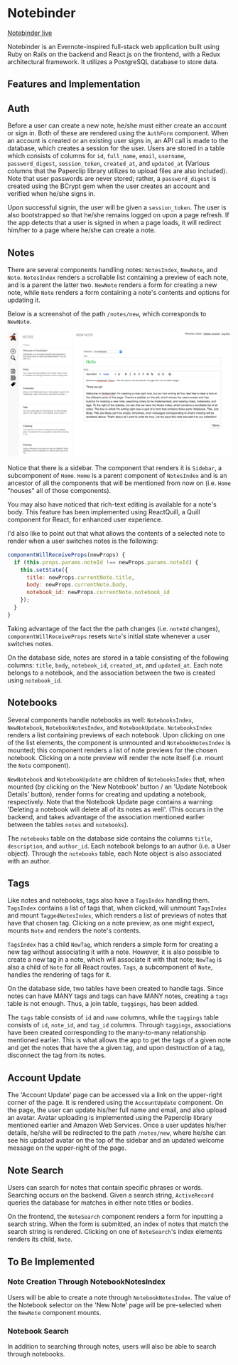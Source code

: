 # Notebinder

[Notebinder live][heroku]

[heroku]: http://notebinder.herokuapp.com

Notebinder is an Evernote-inspired full-stack web application built using Ruby on Rails on the backend and React.js on the frontend, with a Redux architectural framework. It utilizes a PostgreSQL database to store data.

## Features and Implementation

## Auth

Before a user can create a new note, he/she must either create an account or sign in. Both of these are rendered using the `AuthForm` component. When an account is created or an existing user signs in, an API call is made to the database, which creates a session for the user. Users are stored in a table which consists of columns for `id`, `full_name`, `email`, `username`, `password_digest`, `session_token`, `created_at`, and `updated_at` (Various columns that the Paperclip library utilizes to upload files are also included). Note that user passwords are never stored; rather, a `password_digest` is created using the BCrypt gem when the user creates an account and verified when he/she signs in.

Upon successful signin, the user will be given a `session_token`. The user is also bootstrapped so that he/she remains logged on upon a page refresh. If the app detects that a user is signed in when a page loads, it will redirect him/her to a page where he/she can create a note.

## Notes

There are several components handling notes: `NotesIndex`, `NewNote`, and `Note`. `NotesIndex` renders a scrollable list containing a preview of each note, and is a parent the latter two. `NewNote` renders a form for creating a new note, while `Note` renders a form containing a note's contents and options for updating it.

Below is a screenshot of the path `/notes/new`, which corresponds to `NewNote`.

![image of new note](docs/screenshots/new_note.png)

Notice that there is a sidebar. The component that renders it is `Sidebar`, a subcomponent of `Home`. `Home` is a parent component of `NotesIndex` and is an ancestor of all the components that will be mentioned from now on (i.e. `Home` "houses" all of those components).

You may also have noticed that rich-text editing is available for a note's body. This feature has been implemented using ReactQuill, a Quill component for React, for enhanced user experience.

I'd also like to point out that what allows the contents of a selected note to render when a user switches notes is the following:

```javascript
componentWillReceiveProps(newProps) {
  if (this.props.params.noteId !== newProps.params.noteId) {
    this.setState({
      title: newProps.currentNote.title,
      body: newProps.currentNote.body,
      notebook_id: newProps.currentNote.notebook_id
    });
  }
}
```

Taking advantage of the fact the the path changes (i.e. `noteId` changes), `componentWillReceiveProps` resets `Note`'s initial state whenever a user switches notes.

On the database side, notes are stored in a table consisting of the following columns: `title`, `body`, `notebook_id`, `created_at`, and `updated_at`. Each note belongs to a notebook, and the association between the two is created using `notebook_id`.

## Notebooks

Several components handle notebooks as well: `NotebooksIndex`, `NewNotebook`, `NotebookNotesIndex`, and `NotebookUpdate`. `NotebooksIndex` renders a list containing previews of each notebook. Upon clicking on one of the list elements, the component is unmounted and `NotebookNotesIndex` is mounted; this component renders a list of note previews for the chosen notebook. Clicking on a note preview will render the note itself (i.e. mount the `Note` component).

`NewNotebook` and `NotebookUpdate` are children of `NotebooksIndex` that, when mounted (by clicking on the 'New Notebook' button / an 'Update Notebook Details' button), render forms for creating and updating a notebook, respectively. Note that the Notebook Update page contains a warning: 'Deleting a notebook will delete all of its notes as well'. (This occurs in the backend, and takes advantage of the association mentioned earlier between the tables `notes` and `notebooks`).

The `notebooks` table on the database side contains the columns `title`, `description`, and `author_id`. Each notebook belongs to an author (i.e. a User object). Through the `notebooks` table, each Note object is also associated with an author.

## Tags

Like notes and notebooks, tags also have a `TagsIndex` handling them. `TagsIndex` contains a list of tags that, when clicked, will unmount `TagsIndex` and mount `TaggedNotesIndex`, which renders a list of previews of notes that have that chosen tag. Clicking on a note preview, as one might expect, mounts `Note` and renders the note's contents.

`TagsIndex` has a child `NewTag`, which renders a simple form for creating a new tag without associating it with a note. However, it is also possible to create a new tag in a note, which will associate it with that note; `NewTag` is also a child of `Note` for all React routes. `Tags`, a subcomponent of `Note`, handles the rendering of tags for it.

On the database side, two tables have been created to handle tags. Since notes can have MANY tags and tags can have MANY notes, creating a `tags` table is not enough. Thus, a join table, `taggings`, has been added.

The `tags` table consists of `id` and `name` columns, while the `taggings` table consists of `id`, `note_id`, and `tag_id` columns. Through `taggings`, associations have been created corresponding to the many-to-many relationship mentioned earlier. This is what allows the app to get the tags of a given note and get the notes that have the a given tag, and upon destruction of a tag, disconnect the tag from its notes.

## Account Update

The 'Account Update' page can be accessed via a link on the upper-right corner of the page. It is rendered using the `AccountUpdate` component. On the page, the user can update his/her full name and email, and also upload an avatar. Avatar uploading is implemented using the Paperclip library mentioned earlier and Amazon Web Services. Once a user updates his/her details, he/she will be redirected to the path `/notes/new`, where he/she can see his updated avatar on the top of the sidebar and an updated welcome message on the upper-right of the page.

## Note Search

Users can search for notes that contain specific phrases or words. Searching occurs on the backend. Given a search string, `ActiveRecord` queries the database for matches in either note titles or bodies.

On the frontend, the `NoteSearch` component renders a form for inputting a search string. When the form is submitted, an index of notes that match the search string is rendered. Clicking on one of `NoteSearch`'s index elements renders its child, `Note`.

## To Be Implemented

### Note Creation Through NotebookNotesIndex

Users will be able to create a note through `NotebookNotesIndex`. The value of the Notebook selector on the 'New Note' page will be pre-selected when the `NewNote` component mounts.

### Notebook Search

In addition to searching through notes, users will also be able to search through notebooks.
